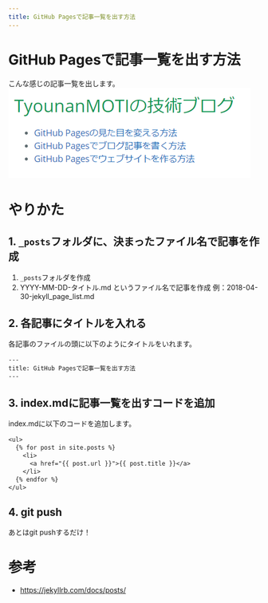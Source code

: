 ```yaml
---
title: GitHub Pagesで記事一覧を出す方法
---
```


# GitHub Pagesで記事一覧を出す方法
こんな感じの記事一覧を出します。
![記事一覧](/images/page_list.png)

# やりかた
## 1. `_posts`フォルダに、決まったファイル名で記事を作成
1. `_posts`フォルダを作成
2. YYYY-MM-DD-タイトル.md というファイル名で記事を作成
  例：2018-04-30-jekyll_page_list.md

## 2. 各記事にタイトルを入れる
各記事のファイルの頭に以下のようにタイトルをいれます。

```
---
title: GitHub Pagesで記事一覧を出す方法
---
```

## 3. index.mdに記事一覧を出すコードを追加
index.mdに以下のコードを追加します。

```
<ul>
  {% for post in site.posts %}
    <li>
      <a href="{{ post.url }}">{{ post.title }}</a>
    </li>
  {% endfor %}
</ul>
```

## 4. git push
あとはgit pushするだけ！

# 参考
- https://jekyllrb.com/docs/posts/
